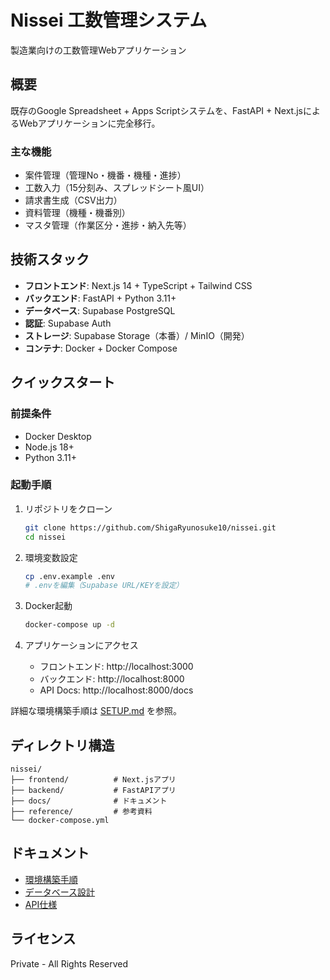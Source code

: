 # Nissei 工数管理システム

製造業向けの工数管理Webアプリケーション

## 概要

既存のGoogle Spreadsheet + Apps Scriptシステムを、FastAPI + Next.jsによるWebアプリケーションに完全移行。

### 主な機能

- 案件管理（管理No・機番・機種・進捗）
- 工数入力（15分刻み、スプレッドシート風UI）
- 請求書生成（CSV出力）
- 資料管理（機種・機番別）
- マスタ管理（作業区分・進捗・納入先等）

## 技術スタック

- **フロントエンド**: Next.js 14 + TypeScript + Tailwind CSS
- **バックエンド**: FastAPI + Python 3.11+
- **データベース**: Supabase PostgreSQL
- **認証**: Supabase Auth
- **ストレージ**: Supabase Storage（本番）/ MinIO（開発）
- **コンテナ**: Docker + Docker Compose

## クイックスタート

### 前提条件

- Docker Desktop
- Node.js 18+
- Python 3.11+

### 起動手順

1. リポジトリをクローン
   ```bash
   git clone https://github.com/ShigaRyunosuke10/nissei.git
   cd nissei
   ```

2. 環境変数設定
   ```bash
   cp .env.example .env
   # .envを編集（Supabase URL/KEYを設定）
   ```

3. Docker起動
   ```bash
   docker-compose up -d
   ```

4. アプリケーションにアクセス
   - フロントエンド: http://localhost:3000
   - バックエンド: http://localhost:8000
   - API Docs: http://localhost:8000/docs

詳細な環境構築手順は [SETUP.md](./SETUP.md) を参照。

## ディレクトリ構造

```
nissei/
├── frontend/          # Next.jsアプリ
├── backend/           # FastAPIアプリ
├── docs/              # ドキュメント
├── reference/         # 参考資料
└── docker-compose.yml
```

## ドキュメント

- [環境構築手順](./SETUP.md)
- [データベース設計](./DATABASE.md)
- [API仕様](./API.md)

## ライセンス

Private - All Rights Reserved

